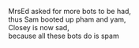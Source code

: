 MrsEd asked for more bots to be had,  
thus Sam booted up pham and yam,  
Closey is now sad,  
because all these bots do is spam